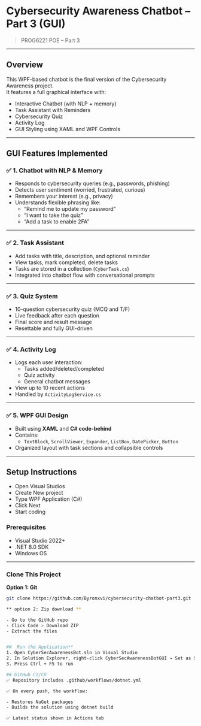 #  Cybersecurity Awareness Chatbot – Part 3 (GUI)

> PROG6221 POE – Part 3  


---

## Overview  

This WPF-based chatbot is the final version of the Cybersecurity Awareness project.  
It features a full graphical interface with:

-  Interactive Chatbot (with NLP + memory)
-  Task Assistant with Reminders
-  Cybersecurity Quiz
- Activity Log
-  GUI Styling using XAML and WPF Controls

---

##  GUI Features Implemented

### ✅ 1. Chatbot with NLP & Memory
- Responds to cybersecurity queries (e.g., passwords, phishing)
- Detects user sentiment (worried, frustrated, curious)
- Remembers your interest (e.g., privacy)
- Understands flexible phrasing like:
  - “Remind me to update my password”
  - “I want to take the quiz”
  - “Add a task to enable 2FA”

---

### ✅ 2. Task Assistant
- Add tasks with title, description, and optional reminder
- View tasks, mark completed, delete tasks
- Tasks are stored in a collection (`CyberTask.cs`)
- Integrated into chatbot flow with conversational prompts

---

### ✅ 3. Quiz System
- 10-question cybersecurity quiz (MCQ and T/F)
- Live feedback after each question
- Final score and result message
- Resettable and fully GUI-driven

---

### ✅ 4. Activity Log
- Logs each user interaction:
  - Tasks added/deleted/completed
  - Quiz activity
  - General chatbot messages
- View up to 10 recent actions
- Handled by `ActivityLogService.cs`

---

### ✅ 5. WPF GUI Design
- Built using **XAML** and **C# code-behind**
- Contains:
  - `TextBlock`, `ScrollViewer`, `Expander`, `ListBox`, `DatePicker`, `Button`
- Organized layout with task sections and collapsible controls

---

##  Setup Instructions
- Open Visual Studios
- Create New project
- Type WPF Application (C#)
- Click Next 
- Start coding 

###  Prerequisites

- Visual Studio 2022+
- .NET 8.0 SDK
- Windows OS

---

###  Clone This Project

**Option 1: Git**
```bash
git clone https://github.com/Byronxvi/cybersecurity-chatbot-part3.git

** option 2: Zip download **

- Go to the GitHub repo
- Click Code > Download ZIP
- Extract the files


##  Run the Application**
1. Open CyberSecAwarenessBot.sln in Visual Studio
2. In Solution Explorer, right-click CyberSecAwarenessBotGUI → Set as Startup Project
3. Press Ctrl + F5 to run

## GitHub CI/CD
✅ Repository includes .github/workflows/dotnet.yml

✅ On every push, the workflow:

- Restores NuGet packages
- Builds the solution using dotnet build

✅ Latest status shown in Actions tab






